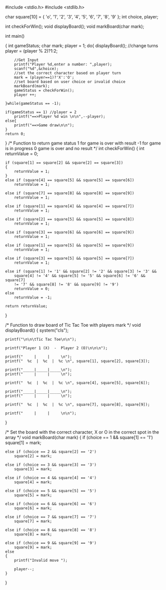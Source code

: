 #include <stdio.h>
#include <stdlib.h>

char square[10] = { 'o', '1', '2', '3', '4', '5', '6', '7', '8', '9' };
int choice, player;

int checkForWin();
void displayBoard();
void markBoard(char mark);

int main()

{
    int gameStatus;
    char mark;
    player = 1;
    do{
        displayBoard();
        //change turns
        player = (player % 2)?1:2;

        //Get Input
        printf("Player %d,enter a number: ",player);
        scanf("%d",&choice);
        //set the correct character based on player turn
        mark = (player==1)?'X':'O';
        //set board based on user choice or invalid choice
        markBoard(mark);
        gameStatus = checkForWin();
        player ++;

    }while(gameStatus == -1);

    if(gameStatus == 1) //player = 2
        printf("==>Player %d win \n\n",--player);
    else{
        printf("==>Game draw\n\n");
    }
    return 0;
}
/*
Function to return game status
1 for game is over with result
-1 for game is in progress
0 game is over and no result
*/
int checkForWin()
{
    int returnValue = 0;

    if (square[1] == square[2] && square[2] == square[3])
    {
        returnValue = 1;
    }
    else if (square[4] == square[5] && square[5] == square[6])
        returnValue = 1;

    else if (square[7] == square[8] && square[8] == square[9])
        returnValue = 1;

    else if (square[1] == square[4] && square[4] == square[7])
        returnValue = 1;

    else if (square[2] == square[5] && square[5] == square[8])
        returnValue = 1;

    else if (square[3] == square[6] && square[6] == square[9])
        returnValue = 1;

    else if (square[1] == square[5] && square[5] == square[9])
        returnValue = 1;

    else if (square[3] == square[5] && square[5] == square[7])
        returnValue = 1;

    else if (square[1] != '1' && square[2] != '2' && square[3] != '3' &&
        square[4] != '4' && square[5] != '5' && square[6] != '6' && square[7]
        != '7' && square[8] != '8' && square[9] != '9')
        returnValue = 0;
    else
        returnValue = -1;

    return returnValue;
}

/*
Function to draw board of Tic Tac Toe with players mark
*/
void displayBoard()
{
    system("cls");

    printf("\n\n\tTic Tac Toe\n\n");

    printf("Player 1 (X)  -  Player 2 (O)\n\n\n");

    printf("     |     |     \n");
    printf("  %c  |  %c  |  %c \n", square[1], square[2], square[3]);

    printf("_____|_____|_____\n");
    printf("     |     |     \n");

    printf("  %c  |  %c  |  %c \n", square[4], square[5], square[6]);

    printf("_____|_____|_____\n");
    printf("     |     |     \n");

    printf("  %c  |  %c  |  %c \n", square[7], square[8], square[9]);

    printf("     |     |     \n\n");
}

/*
Set the board with the correct character,
X or O in the correct spot in the array
*/
void markBoard(char mark)
{
    if (choice == 1 && square[1] == '1')
        square[1] = mark;

    else if (choice == 2 && square[2] == '2')
        square[2] = mark;

    else if (choice == 3 && square[3] == '3')
        square[3] = mark;

    else if (choice == 4 && square[4] == '4')
        square[4] = mark;

    else if (choice == 5 && square[5] == '5')
        square[5] = mark;

    else if (choice == 6 && square[6] == '6')
        square[6] = mark;

    else if (choice == 7 && square[7] == '7')
        square[7] = mark;

    else if (choice == 8 && square[8] == '8')
        square[8] = mark;

    else if (choice == 9 && square[9] == '9')
        square[9] = mark;
    else
    {
        printf("Invalid move ");

        player--;
    }
}
